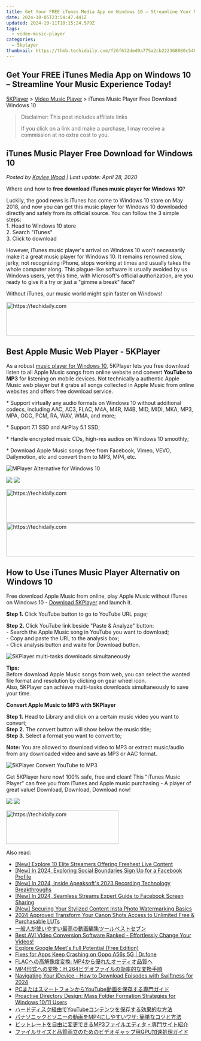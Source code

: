 ```yaml
---
title: Get Your FREE iTunes Media App on Windows 10 – Streamline Your Music Experience Today!
date: 2024-10-05T23:54:47.441Z
updated: 2024-10-11T18:15:24.579Z
tags:
  - video-music-player
categories:
  - 5kplayer
thumbnail: https://thmb.techidaily.com/f26f632ded9a775a2cb222368880c548c2427581f0543a3b769a816063d44ec2.jpg
---
```


## Get Your FREE iTunes Media App on Windows 10 – Streamline Your Music Experience Today!

[5KPlayer](https://tools.techidaily.com/5kplayer/products/) \> [Video Music Player](https://tools.techidaily.com/5kplayer/video-music-player/) \> iTunes Music Player Free Download Windows 10

>  Disclaimer: This post includes affiliate links
>
>  If you click on a link and make a purchase, I may receive a commission at no extra cost to you.
>

## iTunes Music Player Free Download for Windows 10

 _Posted by [Kaylee Wood](https://www.quora.com/profile/Amanda-Hu-21) | Last update: April 28, 2020_

Where and how to **free download iTunes music player for Windows 10**? 

Luckily, the good news is iTunes has come to Windows 10 store on May 2018, and now you can get this music player for Windows 10 downloaded directly and safely from its official source. You can follow the 3 simple steps:  
1\. Head to Windows 10 store  
2\. Search "iTunes"  
3\. Click to download 

However, iTunes music player's arrival on Windows 10 won't necessarily make it a great music player for Windows 10\. It remains renowned slow, jerky, not recognizing iPhone, stops working at times and usually takes the whole computer along. This plague-like software is usually avoided by us Windows users, yet this time, with Microsoft's official authorization, are you ready to give it a try or just a "gimme a break" face?

Without iTunes, our music world might spin faster on Windows!

<!-- affiliate ads begin -->
<a href="https://appsumo.8odi.net/c/5597632/2049388/7443" target="_top" id="2049388">
  <img src="//a.impactradius-go.com/display-ad/7443-2049388" border="0" alt="https://techidaily.com" width="728" height="90"/>
</a>
<img height="0" width="0" src="https://appsumo.8odi.net/i/5597632/2049388/7443" style="position:absolute;visibility:hidden;" border="0" />
<!-- affiliate ads end -->

## Best Apple Music Web Player - 5KPlayer

As a robust [music player for Windows 10](https://tools.techidaily.com/5kplayer/video-music-player/), 5KPlayer lets you free download listen to all Apple Music songs from online website and convert **YouTube to MP3** for listening on mobile devices. Not technically a authentic Apple Music web player but it grabs all songs collected in Apple Music from online websites and offers free download service. 

\* Support virtually any audio formats on Windows 10 without additional codecs, including AAC, AC3, FLAC, M4A, M4R, M4B, MID, MIDI, MKA, MP3, MPA, OGG, PCM, RA, WAV, WMA, and more;

 \* Support 7.1 SSD and AirPlay 5.1 SSD;

 \* Handle encrypted music CDs, high-res audios on Windows 10 smoothly; 

 \* Download Apple Music songs free from Facebook, Vimeo, VEVO, Dailymotion, etc and convert them to MP3, MP4, etc. 

![MPlayer Alternative for Windows 10](https://www.5kplayer.com/video-music-player/img/itunes-music-player-2.jpg) 

[![](https://www.5kplayer.com/video-music-player/../button/freedownwhitewin.png)](https://tools.techidaily.com/5kplayer/products/) [![](https://www.5kplayer.com/video-music-player/../button/freedownbackmac.png)](https://tools.techidaily.com/5kplayer/products/) 

<!-- affiliate ads begin -->
<a href="https://bluettius.sjv.io/c/5597632/2139115/17108" target="_top" id="2139115">
  <img src="//a.impactradius-go.com/display-ad/17108-2139115" border="0" alt="https://techidaily.com" width="728" height="90"/>
</a>
<img height="0" width="0" src="https://bluettius.sjv.io/i/5597632/2139115/17108" style="position:absolute;visibility:hidden;" border="0" />
<!-- affiliate ads end -->

<!-- affiliate ads begin -->
<a href="https://aligracehair.sjv.io/c/5597632/1868590/19272" target="_top" id="1868590">
  <img src="//a.impactradius-go.com/display-ad/19272-1868590" border="0" alt="https://techidaily.com" width="728" height="90"/>
</a>
<img height="0" width="0" src="https://aligracehair.sjv.io/i/5597632/1868590/19272" style="position:absolute;visibility:hidden;" border="0" />
<!-- affiliate ads end -->

## How to Use iTunes Music Player Alternativ on Windows 10

 Free download Apple Music from online, play Apple Music without iTunes on Windows 10 - [Download 5KPlayer](https://tools.techidaily.com/5kplayer/video-music-player/) and launch it.

**Step 1\.** Click YouTube button to go to YouTube URL page; 

**Step 2.** Click YouTube link beside "Paste & Analyze" button:  
 \- Search the Apple Music song in YouTube you want to download;  
 \- Copy and paste the URL to the analysis box;  
 \- Click analysis button and waite for Download button.

![5KPlayer multi-tasks downloads simultaneously](https://www.5kplayer.com/video-music-player/img/itunes-music-player.jpg) 

**Tips:**   
Before download Apple Music songs from web, you can select the wanted file format and resolution by clicking on gear wheel icon.  
 Also, 5KPlayer can achieve multi-tasks downloads simultaneously to save your time. 

**Convert Apple Music to MP3 with 5KPlayer**

**Step 1.** Head to Library and click on a certain music video you want to convert;  
**Step 2.** The convert button will show below the music title;  
**Step 3.** Select a format you want to convert to;

**Note:** You are allowed to download video to MP3 or extract music/audio from any downloaded video and save as MP3 or AAC format.

![5KPlayer Convert YouTube to MP3](https://www.5kplayer.com/video-music-player/img/itunes-music-player-3.jpg) 

Get 5KPlayer here now! 100% safe, free and clean! This "iTunes Music Player" can free you from iTunes and Apple music purchasing - A player of great value! Download, Download, Download now!

[![](https://www.5kplayer.com/video-music-player/../button/freedownwhitewin.png)](https://tools.techidaily.com/5kplayer/products/) [![](https://www.5kplayer.com/video-music-player/../button/freedownbackmac.png)](https://tools.techidaily.com/5kplayer/products/)

<!-- affiliate ads begin -->
<a href="https://aligracehair.sjv.io/c/5597632/1918698/19272" target="_top" id="1918698">
  <img src="//a.impactradius-go.com/display-ad/19272-1918698" border="0" alt="https://techidaily.com" width="300" height="90"/>
</a>
<img height="0" width="0" src="https://aligracehair.sjv.io/i/5597632/1918698/19272" style="position:absolute;visibility:hidden;" border="0" />
<!-- affiliate ads end -->

<ins class="adsbygoogle"
     style="display:block"
     data-ad-format="autorelaxed"
     data-ad-client="ca-pub-7571918770474297"
     data-ad-slot="1223367746"></ins>

<ins class="adsbygoogle"
     style="display:block"
     data-ad-client="ca-pub-7571918770474297"
     data-ad-slot="8358498916"
     data-ad-format="auto"
     data-full-width-responsive="true"></ins>

<span class="atpl-alsoreadstyle">Also read:</span>
<div><ul>
<li><a href="https://some-knowledge.techidaily.com/new-explore-10-elite-streamers-offering-freshest-live-content/"><u>[New] Explore 10 Elite Streamers Offering Freshest Live Content</u></a></li>
<li><a href="https://facebook-video-recording.techidaily.com/new-in-2024-exploring-social-boundaries-sign-up-for-a-facebook-profile/"><u>[New] In 2024, Exploring Social Boundaries Sign Up for a Facebook Profile</u></a></li>
<li><a href="https://remote-screen-capture.techidaily.com/new-in-2024-inside-apeaksofts-2023-recording-technology-breakthroughs/"><u>[New] In 2024, Inside Apeaksoft's 2023 Recording Technology Breakthroughs</u></a></li>
<li><a href="https://facebook-video-recording.techidaily.com/new-in-2024-seamless-streams-expert-guide-to-facebook-screen-sharing/"><u>[New] In 2024, Seamless Streams Expert Guide to Facebook Screen Sharing</u></a></li>
<li><a href="https://instagram-video-recordings.techidaily.com/new-securing-your-stylized-content-insta-photo-watermarking-basics/"><u>[New] Securing Your Stylized Content Insta Photo Watermarking Basics</u></a></li>
<li><a href="https://some-approaches.techidaily.com/2024-approved-transform-your-canon-shots-access-to-unlimited-free-and-purchasable-luts/"><u>2024 Approved Transform Your Canon Shots Access to Unlimited Free & Purchasable LUTs</u></a></li>
<li><a href="https://video-ai-editor.techidaily.com/5lia6iis5lq644gm5l244ge44ke44gz44ge5pya6auy44gu5yuv55s757eo6zug44oe44o844or44oz44k544oi44k744ow44oz/"><u>一般人が使いやすい最高の動画編集ツールベストセブン</u></a></li>
<li><a href="https://video-ai-editor.techidaily.com/best-avi-video-conversion-software-ranked-effortlessly-change-your-videos/"><u>Best AVI Video Conversion Software Ranked - Effortlessly Change Your Videos!</u></a></li>
<li><a href="https://screen-activity-recording.techidaily.com/explore-google-meets-full-potential-free-edition/"><u>Explore Google Meet's Full Potential (Free Edition)</u></a></li>
<li><a href="https://howto.techidaily.com/fixes-for-apps-keep-crashing-on-oppo-a56s-5g-drfone-by-drfone-fix-android-problems-fix-android-problems/"><u>Fixes for Apps Keep Crashing on Oppo A56s 5G | Dr.fone</u></a></li>
<li><a href="https://video-ai-editor.techidaily.com/1726030672623-flac-mp4/"><u>FLACへの高解像度変換: MP4から優れたオーディオ品質へ</u></a></li>
<li><a href="https://video-ai-editor.techidaily.com/1726029433486-mp4h264/"><u>MP4形式への変換：H.264ビデオファイルの効率的な変換手順</u></a></li>
<li><a href="https://article-helps.techidaily.com/navigating-your-idevice-how-to-download-episodes-with-swiftness-for-2024/"><u>Navigating Your iDevice - How to Download Episodes with Swiftness for 2024</u></a></li>
<li><a href="https://video-ai-editor.techidaily.com/1726029609392-pcyoutube/"><u>PCまたはスマートフォンからYouTube動画を保存する専門ガイド</u></a></li>
<li><a href="https://windows11.techidaily.com/proactive-directory-design-mass-folder-formation-strategies-for-windows-1011-users/"><u>Proactive Directory Design: Mass Folder Formation Strategies for Windows 10/11 Users</u></a></li>
<li><a href="https://video-ai-editor.techidaily.com/1726029313938-youtube/"><u>ハードディスク経由でYouTubeコンテンツを保存する効果的な方法</u></a></li>
<li><a href="https://video-ai-editor.techidaily.com/1726030024586-mp4/"><u>パナソニックとソニーの動画をMP4にしやすいワザ: 簡単なコツと方法</u></a></li>
<li><a href="https://video-ai-editor.techidaily.com/1726029295396-mp3/"><u>ビットレートを自由に変更できるMP3ファイルエディタ・専門サイト紹介</u></a></li>
<li><a href="https://video-ai-editor.techidaily.com/1726028068497-gpu/"><u>ファイルサイズと品質両立のためのビデオギャップ用GPU加速処理ガイド</u></a></li>
</ul></div>

